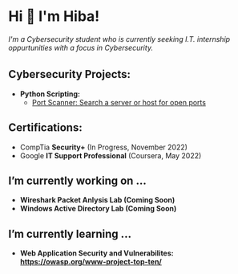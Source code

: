 <h1>Hi 👋 I'm Hiba! </h1>
  
<h6>I'm a Cybersecurity student who is currently seeking I.T. internship oppurtunities with a focus in Cybersecurity.</h6>

<h2>Cybersecurity Projects:</h2>

- <b>Python Scripting: </b>
  - [Port Scanner: Search a server or host for open ports](https://github.com/hibahmad/portscanner)

<h2>Certifications: </h2>

  - CompTia <b>Security+</b> (In Progress, November 2022)
  - Google <b>IT Support Professional</b> (Coursera, May 2022)

<h2>I’m currently working on ...</h2>
  
  - <b>Wireshark Packet Anlysis Lab (Coming Soon) </b>
  - <b>Windows Active Directory Lab (Coming Soon) </b> 
    
<h2>I’m currently learning ...</h2>
  
   - <b>Web Application Security and Vulnerabilites: https://owasp.org/www-project-top-ten/ </b>

<!--
**hibahmad/hibahmad** is a ✨ _special_ ✨ repository because its `README.md` (this file) appears on your GitHub profile.

Here are some ideas to get you started:

- 🔭 I’m currently working on ...
- 🌱 I’m currently learning ...
- 👯 I’m looking to collaborate on ...
- 🤔 I’m looking for help with ...
- 💬 Ask me about ...
- 📫 How to reach me: ...
- 😄 Pronouns: ...
- ⚡ Fun fact: ...
-->
